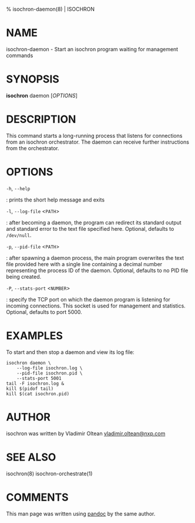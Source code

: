 % isochron-daemon(8) | ISOCHRON

NAME
====

isochron-daemon - Start an isochron program waiting for management commands

SYNOPSIS
========

**isochron** daemon \[_OPTIONS_\]

DESCRIPTION
===========

This command starts a long-running process that listens for connections
from an isochron orchestrator. The daemon can receive further
instructions from the orchestrator.

OPTIONS
=======

`-h`, `--help`

:   prints the short help message and exits

`-l`, `--log-file` <`PATH`>

:   after becoming a daemon, the program can redirect its standard
    output and standard error to the text file specified here.
    Optional, defaults to `/dev/null`.

`-p`, `--pid-file` <`PATH`>

:   after spawning a daemon process, the main program overwrites the
    text file provided here with a single line containing a decimal
    number representing the process ID of the daemon. Optional, defaults
    to no PID file being created.

`-P`, `--stats-port` <`NUMBER`>

:   specify the TCP port on which the daemon program is listening for
    incoming connections. This socket is used for management and
    statistics. Optional, defaults to port 5000.

EXAMPLES
========

To start and then stop a daemon and view its log file:

```
isochron daemon \
	--log-file isochron.log \
	--pid-file isochron.pid \
	--stats-port 5001
tail -F isochron.log &
kill $(pidof tail)
kill $(cat isochron.pid)
```

AUTHOR
======

isochron was written by Vladimir Oltean <vladimir.oltean@nxp.com>

SEE ALSO
========

isochron(8)
isochron-orchestrate(1)

COMMENTS
========

This man page was written using [pandoc](http://pandoc.org/) by the same author.
